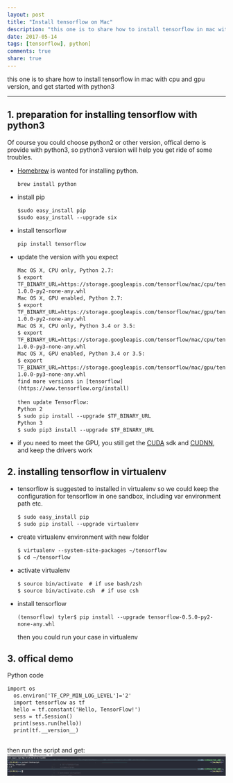 ```yaml
---
layout: post
title: "Install tensorflow on Mac"
description: "this one is to share how to install tensorflow in mac with cpu and gpu version, and get started with python3"
date: 2017-05-14
tags: [tensorflow], python]
comments: true
share: true
---
```


this one is to share how to install tensorflow in mac with cpu and gpu version, and get started with python3

---

## 1. preparation for installing tensorflow with python3
Of course you could choose python2 or other version, offical demo is provide with python3, so python3 version will help you get ride of some troubles.
* [Homebrew](https://brew.sh/) is wanted for installing python.
  <pre><code>brew install python
  </code></pre>

* install pip
  <pre><code>$sudo easy_install pip
  $sudo easy_install --upgrade six
  </code></pre>

* install tensorflow
  <pre><code>pip install tensorflow
  </code></pre>

* update the version with you expect
  <pre><code>Mac OS X, CPU only, Python 2.7:
  $ export TF_BINARY_URL=https://storage.googleapis.com/tensorflow/mac/cpu/tensorflow-1.0.0-py2-none-any.whl
  Mac OS X, GPU enabled, Python 2.7:
  $ export TF_BINARY_URL=https://storage.googleapis.com/tensorflow/mac/gpu/tensorflow_gpu-1.0.0-py2-none-any.whl
  Mac OS X, CPU only, Python 3.4 or 3.5:
  $ export TF_BINARY_URL=https://storage.googleapis.com/tensorflow/mac/cpu/tensorflow-1.0.0-py3-none-any.whl
  Mac OS X, GPU enabled, Python 3.4 or 3.5:
  $ export TF_BINARY_URL=https://storage.googleapis.com/tensorflow/mac/gpu/tensorflow_gpu-1.0.0-py3-none-any.whl
  find more versions in [tensorflow](https://www.tensorflow.org/install)

  then update TensorFlow:
  Python 2
  $ sudo pip install --upgrade $TF_BINARY_URL
  Python 3
  $ sudo pip3 install --upgrade $TF_BINARY_URL
  </code></pre>

* if you need to meet the GPU, you still get the [CUDA](https://developer.nvidia.com/cuda-toolkit-70) sdk and [CUDNN](https://developer.nvidia.com/rdp/cudnn-archive), and keep the drivers work

## 2. installing tensorflow in virtualenv
* tensorflow is suggested to installed in virtualenv so we could keep the configuration for tensorflow in one sandbox, including var environment path etc.
  <pre><code>$ sudo easy_install pip  
  $ sudo pip install --upgrade virtualenv
  </code></pre>

* create virtualenv environment with new folder
  <pre><code>$ virtualenv --system-site-packages ~/tensorflow
  $ cd ~/tensorflow
  </code></pre>

* activate virtualenv
  <pre><code>$ source bin/activate  # if use bash/zsh
  $ source bin/activate.csh  # if use csh
  </code></pre>

* install tensorflow
  <pre><code>(tensorflow) tyler$ pip install --upgrade tensorflow-0.5.0-py2-none-any.whl
  </code></pre>
  then you could run your case in virtualenv

## 3. offical demo
Python code
  <pre><code>import os
  os.environ['TF_CPP_MIN_LOG_LEVEL']='2'
  import tensorflow as tf
  hello = tf.constant('Hello, TensorFlow!')
  sess = tf.Session()
  print(sess.run(hello))
  print(tf.__version__)
  </code></pre>

then run the script and get:
![Alt text](/images/ss20170514.png)

